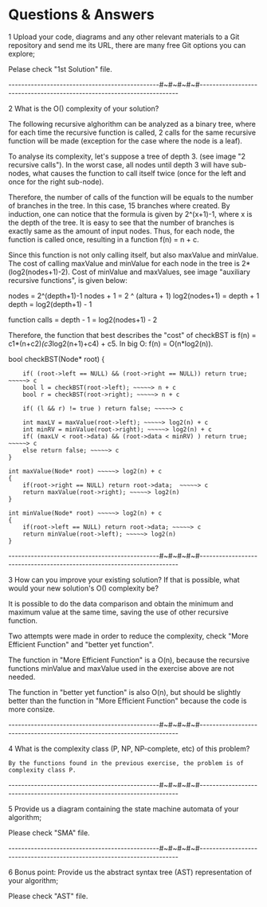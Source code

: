# Questions & Answers

1	Upload your code, diagrams and any other relevant materials to a Git repository and send me its URL, there are many free Git options you can explore;

Pelase check "1st Solution" file.

-----------------------------------------------#~#~#~#~#-----------------------------------------------------------------------

2	What is the O() complexity of your solution?

The following recursive alghorithm can be analyzed as a binary tree, where for each time the recursive function is called, 2 calls for the same recursive function will be made (exception for the case where the node is a leaf).

To analyse its complexity, let's suppose a tree of depth 3. (see image "2 recursive calls"). In the worst case, all nodes until depth 3 will have sub-nodes, what causes the function to call itself twice (once for the left and once for the right sub-node).

Therefore, the number of calls of the function will be equals to the number of branches in the tree. In this case, 15 branches where created. By induction, one can notice that the formula is given by 2^(x+1)-1, where x is the depth of the tree. It is easy to see that the number of branches is exactly same as the amount of input nodes. Thus, for each node, the function is called once, resulting in a function f(n) = n + c.

Since this function is not only calling itself, but also maxValue and minValue. The cost of calling maxValue and minValue for each node in the tree is 2*(log2(nodes+1)-2). Cost of minValue and maxValues, see image "auxiliary recursive functions", is given below:

nodes  = 2^(depth+1)-1
nodes + 1 = 2 ^ (altura + 1)
log2(nodes+1) = depth + 1
depth = log2(depth+1) - 1

function calls = depth - 1 = log2(nodes+1) - 2



Therefore, the function that best describes the "cost" of checkBST is f(n) = c1*(n+c2)*(c3*log2(n+1)+c4) + c5. In big O: f(n) = O(n*log2(n)).



bool checkBST(Node* root)
    {	
        
        if( (root->left == NULL) && (root->right == NULL)) return true; ~~~~~> c
        bool l = checkBST(root->left); ~~~~~> n + c
        bool r = checkBST(root->right); ~~~~~> n + c
        
        if( (l && r) != true ) return false; ~~~~~> c
        
        int maxLV = maxValue(root->left); ~~~~~> log2(n) + c
        int minRV = minValue(root->right); ~~~~~> log2(n) + c
        if( (maxLV < root->data) && (root->data < minRV) ) return true; ~~~~~> c
        else return false; ~~~~~> c
	}

    int maxValue(Node* root) ~~~~~> log2(n) + c
    {
        if(root->right == NULL) return root->data;  ~~~~~> c
        return maxValue(root->right); ~~~~~> log2(n)
    }

    int minValue(Node* root) ~~~~~> log2(n) + c
    {
        if(root->left == NULL) return root->data; ~~~~~> c
        return minValue(root->left); ~~~~~> log2(n)
    }

-----------------------------------------------#~#~#~#~#-----------------------------------------------------------------------

3	How can you improve your existing solution? If that is possible, what would your new solution's O() complexity be?

It is possible to do the data comparison and obtain the minimum and maximum value at the same time, saving the use of other recursive function.

Two attempts were made in order to reduce the complexity, check "More Efficient Function" and "better yet function".

The function in "More Efficient Function" is a O(n), because the recursive functions minValue and maxValue used in the exercise above are not needed.

The function in "better yet function" is also O(n), but should be slightly better than the function in "More Efficient Function" because the code is more consize.

-----------------------------------------------#~#~#~#~#-----------------------------------------------------------------------

4	What is the complexity class  (P, NP, NP-complete, etc) of this problem?

	By the functions found in the previous exercise, the problem is of complexity class P.

-----------------------------------------------#~#~#~#~#-----------------------------------------------------------------------

5	Provide us a diagram containing the state machine automata of your algorithm;

Please check "SMA" file.

-----------------------------------------------#~#~#~#~#-----------------------------------------------------------------------

6	Bonus point: Provide us the abstract syntax tree (AST) representation of your algorithm;

Please check "AST" file.
